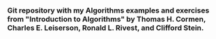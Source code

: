 ### Git repository with my Algorithms examples and exercises from "Introduction to Algorithms" by Thomas H. Cormen, Charles E. Leiserson, Ronald L. Rivest, and Clifford Stein.
